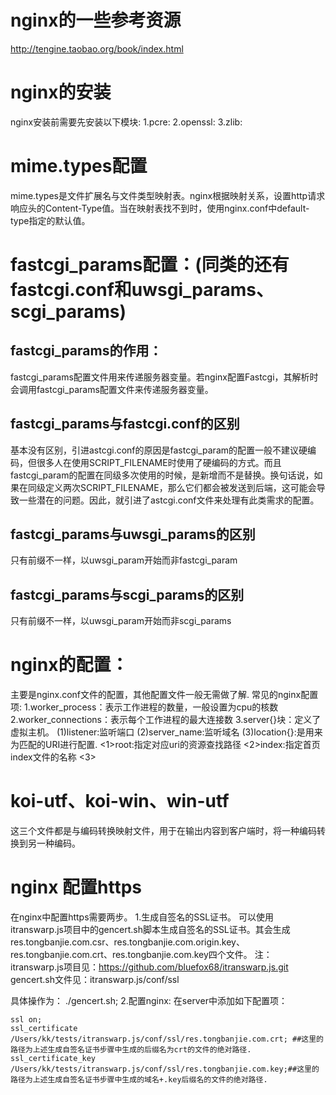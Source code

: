 # nginx的一些参考资源
http://tengine.taobao.org/book/index.html

# nginx的安装
nginx安装前需要先安装以下模块:
1.pcre:
2.openssl:
3.zlib:
# mime.types配置
  mime.types是文件扩展名与文件类型映射表。nginx根据映射关系，设置http请求响应头的Content-Type值。当在映射表找不到时，使用nginx.conf中default-type指定的默认值。
# fastcgi_params配置：(同类的还有fastcgi.conf和uwsgi_params、scgi_params)
## fastcgi_params的作用：
  fastcgi_params配置文件用来传递服务器变量。若nginx配置Fastcgi，其解析时会调用fastcgi_params配置文件来传递服务器变量。
## fastcgi_params与fastcgi.conf的区别
  基本没有区别，引进astcgi.conf的原因是fastcgi_param的配置一般不建议硬编码，但很多人在使用SCRIPT_FILENAME时使用了硬编码的方式。而且fastcgi_param的配置在同级多次使用的时候，是新增而不是替换。换句话说，如果在同级定义两次SCRIPT_FILENAME，那么它们都会被发送到后端，这可能会导致一些潜在的问题。因此，就引进了astcgi.conf文件来处理有此类需求的配置。
## fastcgi_params与uwsgi_params的区别
  只有前缀不一样，以uwsgi_param开始而非fastcgi_param
## fastcgi_params与scgi_params的区别
  只有前缀不一样，以uwsgi_param开始而非scgi_params
# nginx的配置：
主要是nginx.conf文件的配置，其他配置文件一般无需做了解.
常见的nginx配置项: 
1.worker_process：表示工作进程的数量，一般设置为cpu的核数
2.worker_connections：表示每个工作进程的最大连接数
3.server{}块：定义了虚拟主机。
  (1)listener:监听端口
  (2)server_name:监听域名
  (3)location{}:是用来为匹配的URI进行配置.
    <1>root:指定对应uri的资源查找路径
    <2>index:指定首页index文件的名称
    <3>
# koi-utf、koi-win、win-utf
这三个文件都是与编码转换映射文件，用于在输出内容到客户端时，将一种编码转换到另一种编码。


# nginx 配置https
在nginx中配置https需要两步。
1.生成自签名的SSL证书。
  可以使用itranswarp.js项目中的gencert.sh脚本生成自签名的SSL证书。其会生成res.tongbanjie.com.csr、res.tongbanjie.com.origin.key、res.tongbanjie.com.crt、res.tongbanjie.com.key四个文件。
注：
  itranswarp.js项目见：https://github.com/bluefox68/itranswarp.js.git
  gencert.sh文件见：itranswarp.js/conf/ssl 

具体操作为：
 ./gencert.sh; 
2.配置nginx:
 在server中添加如下配置项：

    ssl on;
    ssl_certificate /Users/kk/tests/itranswarp.js/conf/ssl/res.tongbanjie.com.crt; ##这里的路径为上述生成自签名证书步骤中生成的后缀名为crt的文件的绝对路径.
    ssl_certificate_key /Users/kk/tests/itranswarp.js/conf/ssl/res.tongbanjie.com.key;##这里的路径为上述生成自签名证书步骤中生成的域名+.key后缀名的文件的绝对路径.
